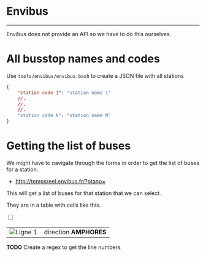 Envibus
=======

--------------------------------------------

Envibus does not provide an API so we have to do this ourselves.

# All busstop names and codes

Use `tools/envibus/envibus.bash` to create a JSON file with all
stations

```json
{
	"station code 1": "station name 1"
	//.
	//.
	//.
	"station code N": "station name N"
}
```

# Getting the list of buses

We might have to navigate through the forms
in order to get the list of buses for a station.

* http://tempsreel.envibus.fr/?ptano=<station code>

This will get a list of buses for that station that we can select.

They are in a table with cells like this.

<td width="10"></td><td valign="top"><input name="ligno" id="ligno1" value="999$1$453" type="checkbox"></td><td valign="top"><table border="0" cellpadding="0" cellspacing="0"><tbody><tr><td valign="top"><label for="ligno1"><img style="margin-right: 2px;" src="http://www.envibus.fr/image/ligne1.gif" alt="Ligne 1"></label></td><td>direction <b>AMPHORES</b></td></tr></tbody></table></td>

**TODO** Create a regex to get the line numbers